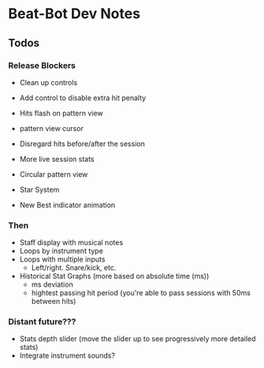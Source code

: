 # Beat-Bot Dev Notes

## Todos

### Release Blockers

- Clean up controls
- Add control to disable extra hit penalty
- Hits flash on pattern view
- pattern view cursor
- Disregard hits before/after the session
- More live session stats
- Circular pattern view

- Star System
- New Best indicator animation

### Then

- Staff display with musical notes
- Loops by instrument type
- Loops with multiple inputs
  - Left/right. Snare/kick, etc.
- Historical Stat Graphs (more based on absolute time (ms))
  - ms deviation
  - hightest passing hit period (you're able to pass sessions with 50ms between hits)

### Distant future???

- Stats depth slider (move the slider up to see progressively more detailed stats)
- Integrate instrument sounds?
